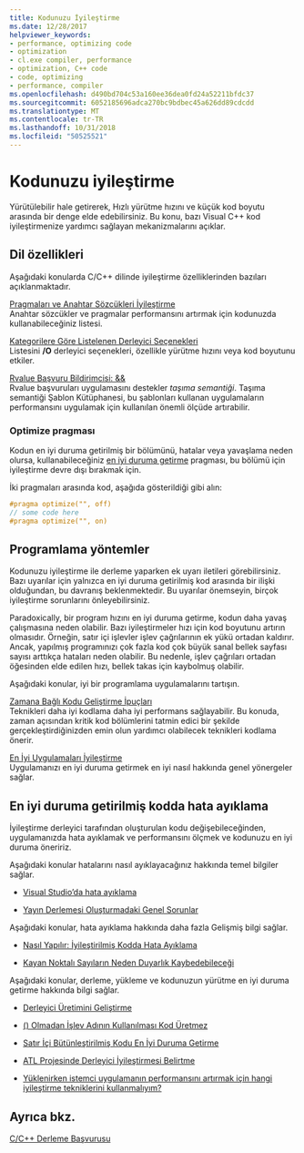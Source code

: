 ```yaml
---
title: Kodunuzu İyileştirme
ms.date: 12/28/2017
helpviewer_keywords:
- performance, optimizing code
- optimization
- cl.exe compiler, performance
- optimization, C++ code
- code, optimizing
- performance, compiler
ms.openlocfilehash: d490bd704c53a160ee36dea0fd24a52211bfdc37
ms.sourcegitcommit: 6052185696adca270bc9bdbec45a626dd89cdcdd
ms.translationtype: MT
ms.contentlocale: tr-TR
ms.lasthandoff: 10/31/2018
ms.locfileid: "50525521"
---
```

# <a name="optimizing-your-code"></a>Kodunuzu iyileştirme

Yürütülebilir hale getirerek, Hızlı yürütme hızını ve küçük kod boyutu arasında bir denge elde edebilirsiniz. Bu konu, bazı Visual C++ kod iyileştirmenize yardımcı sağlayan mekanizmalarını açıklar.

## <a name="language-features"></a>Dil özellikleri

Aşağıdaki konularda C/C++ dilinde iyileştirme özelliklerinden bazıları açıklanmaktadır.

[Pragmaları ve Anahtar Sözcükleri İyileştirme](../../build/reference/optimization-pragmas-and-keywords.md)<br/>
Anahtar sözcükler ve pragmalar performansını artırmak için kodunuzda kullanabileceğiniz listesi.

[Kategorilere Göre Listelenen Derleyici Seçenekleri](../../build/reference/compiler-options-listed-by-category.md)<br/>
Listesini **/O** derleyici seçenekleri, özellikle yürütme hızını veya kod boyutunu etkiler.

[Rvalue Başvuru Bildirimcisi: &&](../../cpp/rvalue-reference-declarator-amp-amp.md)<br/>
Rvalue başvuruları uygulamasını destekler *taşıma semantiği*. Taşıma semantiği Şablon Kütüphanesi, bu şablonları kullanan uygulamaların performansını uygulamak için kullanılan önemli ölçüde artırabilir.

### <a name="the-optimize-pragma"></a>Optimize pragması

Kodun en iyi duruma getirilmiş bir bölümünü, hatalar veya yavaşlama neden olursa, kullanabileceğiniz [en iyi duruma getirme](../../preprocessor/optimize.md) pragması, bu bölümü için iyileştirme devre dışı bırakmak için.

İki pragmaları arasında kod, aşağıda gösterildiği gibi alın:

```cpp
#pragma optimize("", off)
// some code here
#pragma optimize("", on)
```

## <a name="programming-practices"></a>Programlama yöntemler

Kodunuzu iyileştirme ile derleme yaparken ek uyarı iletileri görebilirsiniz. Bazı uyarılar için yalnızca en iyi duruma getirilmiş kod arasında bir ilişki olduğundan, bu davranış beklenmektedir. Bu uyarılar önemseyin, birçok iyileştirme sorunlarını önleyebilirsiniz.

Paradoxically, bir program hızını en iyi duruma getirme, kodun daha yavaş çalışmasına neden olabilir. Bazı iyileştirmeler hızı için kod boyutunu artırın olmasıdır. Örneğin, satır içi işlevler işlev çağrılarının ek yükü ortadan kaldırır. Ancak, yapılmış programınızı çok fazla kod çok büyük sanal bellek sayfası sayısı arttıkça hataları neden olabilir. Bu nedenle, işlev çağrıları ortadan öğesinden elde edilen hızı, bellek takas için kaybolmuş olabilir.

Aşağıdaki konular, iyi bir programlama uygulamalarını tartışın.

[Zamana Bağlı Kodu Geliştirme İpuçları](../../build/reference/tips-for-improving-time-critical-code.md)<br/>
Teknikleri daha iyi kodlama daha iyi performans sağlayabilir. Bu konuda, zaman açısından kritik kod bölümlerini tatmin edici bir şekilde gerçekleştirdiğinizden emin olun yardımcı olabilecek teknikleri kodlama önerir.

[En İyi Uygulamaları İyileştirme](../../build/reference/optimization-best-practices.md)<br/>
Uygulamanızı en iyi duruma getirmek en iyi nasıl hakkında genel yönergeler sağlar.

## <a name="debugging-optimized-code"></a>En iyi duruma getirilmiş kodda hata ayıklama

İyileştirme derleyici tarafından oluşturulan kodu değişebileceğinden, uygulamanızda hata ayıklamak ve performansını ölçmek ve kodunuzu en iyi duruma öneririz.

Aşağıdaki konular hatalarını nasıl ayıklayacağınız hakkında temel bilgiler sağlar.

- [Visual Studio’da hata ayıklama](/visualstudio/debugger/debugging-in-visual-studio)

- [Yayın Derlemesi Oluşturmadaki Genel Sorunlar](../../build/reference/common-problems-when-creating-a-release-build.md)

Aşağıdaki konular, hata ayıklama hakkında daha fazla Gelişmiş bilgi sağlar.

- [Nasıl Yapılır: İyileştirilmiş Kodda Hata Ayıklama](/visualstudio/debugger/how-to-debug-optimized-code)

- [Kayan Noktalı Sayıların Neden Duyarlık Kaybedebileceği](../../build/reference/why-floating-point-numbers-may-lose-precision.md)

Aşağıdaki konular, derleme, yükleme ve kodunuzun yürütme en iyi duruma getirme hakkında bilgi sağlar.

- [Derleyici Üretimini Geliştirme](../../build/reference/improving-compiler-throughput.md)

- [() Olmadan İşlev Adının Kullanılması Kod Üretmez](../../build/reference/using-function-name-without-parens-produces-no-code.md)

- [Satır İçi Bütünleştirilmiş Kodu En İyi Duruma Getirme](../../assembler/inline/optimizing-inline-assembly.md)

- [ATL Projesinde Derleyici İyileştirmesi Belirtme](../../atl/reference/specifying-compiler-optimization-for-an-atl-project.md)

- [Yüklenirken istemci uygulamanın performansını artırmak için hangi iyileştirme tekniklerini kullanmalıyım?](../../build/dll-frequently-asked-questions.md#mfc_optimization)

## <a name="see-also"></a>Ayrıca bkz.

[C/C++ Derleme Başvurusu](../../build/reference/c-cpp-building-reference.md)
